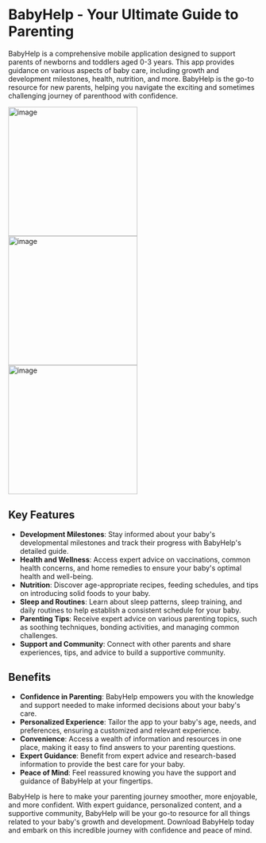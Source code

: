 # BabyHelp - Your Ultimate Guide to Parenting

BabyHelp is a comprehensive mobile application designed to support parents of newborns and toddlers aged 0-3 years. This app provides guidance on various aspects of baby care, including growth and development milestones, health, nutrition, and more. BabyHelp is the go-to resource for new parents, helping you navigate the exciting and sometimes challenging journey of parenthood with confidence.

<img width="260" alt="image" src="https://user-images.githubusercontent.com/6277451/234098520-fa474bd2-4b9b-4171-8794-5a5c8abeb355.png">
<img width="260" alt="image" src="https://user-images.githubusercontent.com/6277451/234098553-9e0f6fbf-d39d-4a96-bd7b-5b1956b46ce7.png">
<img width="260" alt="image" src="https://user-images.githubusercontent.com/6277451/234098601-baaa6a46-8a7a-45b4-b4d6-c3e464606dd4.png">

## Key Features

- **Development Milestones**: Stay informed about your baby's developmental milestones and track their progress with BabyHelp's detailed guide.
- **Health and Wellness**: Access expert advice on vaccinations, common health concerns, and home remedies to ensure your baby's optimal health and well-being.
- **Nutrition**: Discover age-appropriate recipes, feeding schedules, and tips on introducing solid foods to your baby.
- **Sleep and Routines**: Learn about sleep patterns, sleep training, and daily routines to help establish a consistent schedule for your baby.
- **Parenting Tips**: Receive expert advice on various parenting topics, such as soothing techniques, bonding activities, and managing common challenges.
- **Support and Community**: Connect with other parents and share experiences, tips, and advice to build a supportive community.

## Benefits

- **Confidence in Parenting**: BabyHelp empowers you with the knowledge and support needed to make informed decisions about your baby's care.
- **Personalized Experience**: Tailor the app to your baby's age, needs, and preferences, ensuring a customized and relevant experience.
- **Convenience**: Access a wealth of information and resources in one place, making it easy to find answers to your parenting questions.
- **Expert Guidance**: Benefit from expert advice and research-based information to provide the best care for your baby.
- **Peace of Mind**: Feel reassured knowing you have the support and guidance of BabyHelp at your fingertips.

BabyHelp is here to make your parenting journey smoother, more enjoyable, and more confident. With expert guidance, personalized content, and a supportive community, BabyHelp will be your go-to resource for all things related to your baby's growth and development. Download BabyHelp today and embark on this incredible journey with confidence and peace of mind.
